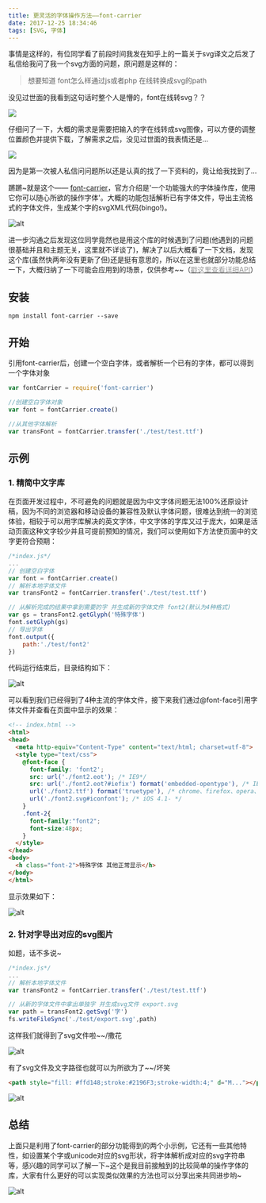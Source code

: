 ```yaml
---
title: 更灵活的字体操作方法——font-carrier
date: 2017-12-25 18:34:46
tags: [SVG, 字体]
---
```


事情是这样的，有位同学看了前段时间我发在知乎上的一篇关于svg译文之后发了私信给我问了我一个svg方面的问题，原问题是这样的：

>  想要知道 font怎么样通过js或者php 在线转换成svg的path

没见过世面的我看到这句话时整个人是懵的，font在线转svg？？

![](http://km.midea.com/uploads/imgs/0f6f4e280229.png)

仔细问了一下，大概的需求是需要把输入的字在线转成svg图像，可以方便的调整位置颜色并提供下载，了解需求之后，没见过世面的我表情还是…

![](http://km.midea.com/uploads/imgs/0f6f4e280229.png)

因为是第一次被人私信问问题所以还是认真的找了一下资料的，竟让给我找到了…

蹡蹡~就是这个—— [font-carrier](https://github.com/purplebamboo/font-carrier)，官方介绍是'一个功能强大的字体操作库，使用它你可以随心所欲的操作字体'。大概的功能包括解析已有字体文件，导出主流格式的字体文件，生成某个字的svgXML代码(bingo!)。
<!--more-->
![alt](http://km.midea.com/uploads/imgs/49dc5234e602.gif)

进一步沟通之后发现这位同学竟然也是用这个库的时候遇到了问题(他遇到的问题很基础并且和主题无关，这里就不详谈了)，解决了以后大概看了一下文档，发现这个库(虽然快两年没有更新了但)还是挺有意思的，所以在这里也就部分功能总结一下，大概归纳了一下可能会应用到的场景，仅供参考~~（[<font color="#999">戳这里查看详细API</font>](https://github.com/purplebamboo/font-carrier/blob/master/doc/api.md)）

## **安装**
```
npm install font-carrier --save
```
## **开始**
引用font-carrier后，创建一个空白字体，或者解析一个已有的字体，都可以得到一个字体对象
``` js
var fontCarrier = require('font-carrier')

//创建空白字体对象
var font = fontCarrier.create()

//从其他字体解析
var transFont = fontCarrier.transfer('./test/test.ttf')
```
## **示例**
### 1. 精简中文字库
在页面开发过程中，不可避免的问题就是因为中文字体问题无法100%还原设计稿，因为不同的浏览器和移动设备的兼容性及默认字体问题，很难达到统一的浏览体验，相较于可以用字库解决的英文字体，中文字体的字库又过于庞大，如果是活动页面这种文字较少并且可提前预知的情况，我们可以使用如下方法使页面中的文字更符合预期：

``` js
/*index.js*/
...
// 创建空白字体
var font = fontCarrier.create()
// 解析本地字体文件
var transFont2 = fontCarrier.transfer('./test/test.ttf')

// 从解析完成的结果中拿到需要的字 并生成新的字体文件 font2(默认为4种格式)
var gs = transFont2.getGlyph('特殊字体')
font.setGlyph(gs)
// 导出字体
font.output({
	path:'./test/font2'
})
```
代码运行结束后，目录结构如下：

![alt](http://km.midea.com/uploads/imgs/442174a89243.png)

可以看到我们已经得到了4种主流的字体文件，接下来我们通过@font-face引用字体文件并查看在页面中显示的效果：
```html
<!-- index.html -->
<html>
<head>
  <meta http-equiv="Content-Type" content="text/html; charset=utf-8">
  <style type="text/css">
    @font-face {
      font-family: 'font2';
      src: url('./font2.eot'); /* IE9*/
      src: url('./font2.eot?#iefix') format('embedded-opentype'), /* IE6-IE8 */
      url('./font2.ttf') format('truetype'), /* chrome、firefox、opera、Safari, Android, iOS 4.2+*/
      url('./font2.svg#iconfont'); /* iOS 4.1- */
    }
    .font-2{
      font-family:"font2";
      font-size:48px;
    }
  </style>
</head>
<body>
  <h class="font-2">特殊字体 其他正常显示</h>
</body>
</html>
```
显示效果如下：

![alt](http://km.midea.com/uploads/imgs/e9afbecff22a.png)

### 2. 针对字导出对应的svg图片

如题，话不多说~
``` js
/*index.js*/
...
// 解析本地字体文件
var transFont2 = fontCarrier.transfer('./test/test.ttf')

// 从新的字体文件中拿出单独字 并生成svg文件 export.svg
var path = transFont2.getSvg('字')
fs.writeFileSync('./test/export.svg',path)
```

这样我们就得到了svg文件啦~~/撒花

![alt](http://km.midea.com/uploads/imgs/b883dbd409ce.png)

有了svg文件及文字路径也就可以为所欲为了~~/坏笑
```html
<path style="fill: #ffd148;stroke:#2196F3;stroke-width:4;" d="M..."></path>
```
![alt](http://km.midea.com/uploads/imgs/5cbb801abd29.png)

## **总结**

上面只是利用了font-carrier的部分功能得到的两个小示例，它还有一些其他特性，如设置某个字或unicode对应的svg形状，将字体解析成对应的svg字符串等，感兴趣的同学可以了解一下~这个是我目前接触到的比较简单的操作字体的库，大家有什么更好的可以实现类似效果的方法也可以分享出来共同进步哟~

![alt](http://km.midea.com/uploads/imgs/41255c85e814.gif)